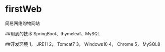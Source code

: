 # firstWeb
简易网络购物网站

##用到的技术
SpringBoot、thymeleaf、MySQL

##开发环境
1，	JRE11
2，	Tomcat7
3，	Windows10
4，	Chrome
5，	MySQL8

